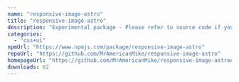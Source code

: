 ```yaml
---
name: "responsive-image-astro"
title: "responsive-image-astro"
description: "Experimental package - Please refer to source code if you don't feel comfortable using it."
categories:
  - "css+ui"
npmUrl: "https://www.npmjs.com/package/responsive-image-astro"
repoUrl: "https://github.com/MrAmericanMike/responsive-image-astro"
homepageUrl: "https://github.com/MrAmericanMike/responsive-image-astro#readme"
downloads: 62
---
```

